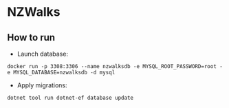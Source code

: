 # NZWalks

## How to run
* Launch database:
```shell
docker run -p 3308:3306 --name nzwalksdb -e MYSQL_ROOT_PASSWORD=root -e MYSQL_DATABASE=nzwalksdb -d mysql
```

* Apply migrations:
```shell
dotnet tool run dotnet-ef database update
```